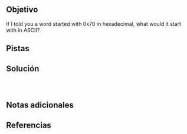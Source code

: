 ## Objetivo
If I told you a word started with 0x70 in hexadecimal, what would it start with in ASCII?
## Pistas

## Solución
```
 
 
```

## Notas adicionales

## Referencias




